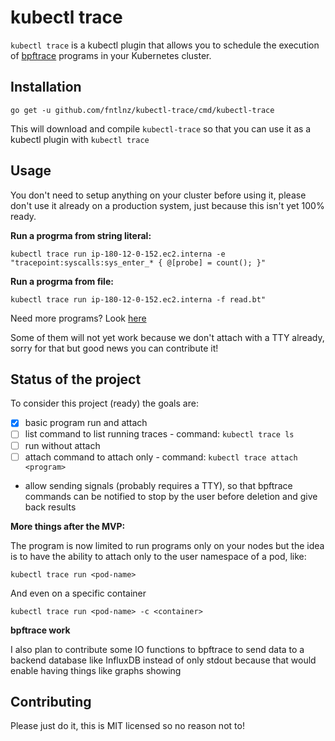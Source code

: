 # kubectl trace

`kubectl trace` is a kubectl plugin that allows you to schedule the execution
of [bpftrace](https://github.com/iovisor/bpftrace) programs in your Kubernetes cluster.


## Installation

```
go get -u github.com/fntlnz/kubectl-trace/cmd/kubectl-trace
```

This will download and compile `kubectl-trace` so that you can use it as a kubectl plugin with `kubectl trace`

## Usage

You don't need to setup anything on your cluster before using it, please don't use it already
on a production system, just because this isn't yet 100% ready.

**Run a progrma from string literal:**

```
kubectl trace run ip-180-12-0-152.ec2.interna -e "tracepoint:syscalls:sys_enter_* { @[probe] = count(); }"
```


**Run a progrma from file:**

```
kubectl trace run ip-180-12-0-152.ec2.interna -f read.bt"
```

Need more programs? Look [here](https://github.com/iovisor/bpftrace/tree/master/tools)

Some of them will not yet work because we don't attach with a TTY already, sorry for that but good news you can contribute it!

## Status of the project

To consider this project (ready) the goals are:

- [x] basic program run and attach
- [ ] list command to list running traces - command: `kubectl trace ls`
- [ ] run without attach
- [ ] attach command to attach only - command: `kubectl trace attach <program>`
- allow sending signals (probably requires a TTY), so that bpftrace commands can be notified to stop by the user before deletion and give back results


**More things after the MVP:**

The program is now limited to run programs only on your nodes but the idea is to have the ability to attach only to the user namespace of a pod, like:

```
kubectl trace run <pod-name>
```

And even on a specific container

```
kubectl trace run <pod-name> -c <container>
```

**bpftrace work**

I also plan to contribute some IO functions to bpftrace to send data to a backend database like InfluxDB instead of only stdout
because that would enable having things like graphs showing 

## Contributing

Please just do it, this is MIT licensed so no reason not to!
